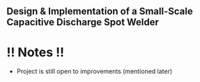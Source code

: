 ## Design & Implementation of a Small-Scale Capacitive Discharge Spot Welder
# !! Notes !!
- Project is still open to improvements (mentioned later)
